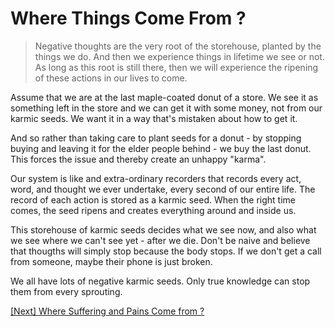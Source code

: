 # Where Things Come From ?

> Negative thoughts are the very root of the storehouse, planted by the things we do. And then we experience things in lifetime we see or not. As long as this root is still there, then we will experience the ripening of these actions in our lives to come.

Assume that we are at the last maple-coated donut of a store. We see it as something left in the store and we can get it with some money, not from our karmic seeds. We want it in a way that's mistaken about how to get it.

And so rather than taking care to plant seeds for a donut - by stopping buying and leaving it for the elder people behind - we buy the last donut. This forces the issue and thereby create an unhappy "karma".

Our system is like and extra-ordinary recorders that records every act, word, and thought we ever undertake, every second of our entire life. The record of each action is stored as a karmic seed. When the right time comes, the seed ripens and creates everything around and inside us.

This storehouse of karmic seeds decides what we see now, and also what we see where we can't see yet - after we die. Don't be naive and believe that thougths will simply stop because the body stops. If we don't get a call from someone, maybe their phone is just broken.

We all have lots of negative karmic seeds. Only true knowledge can stop them from every sprouting.

[\[Next\] Where Suffering and Pains Come from ?](/content/37-where-suffering-and-pains-come-from.md)
